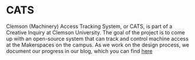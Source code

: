 # CATS
Clemson (Machinery) Access Tracking System, or CATS, is part of a Creative Inquiry at Clemson University.  The goal of the project is to come up with an open-source system that can track and control machine access at the Makerspaces on the campus.  As we work on the design process, we document our progress in our blog, which you can find [here](http://ci.clemson.edu/blogs/cats/) 
